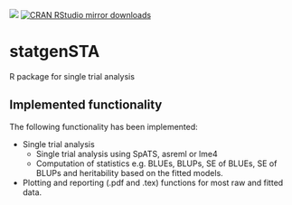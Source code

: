 [![](https://www.r-pkg.org/badges/version/statgenSTA)](https://www.r-pkg.org/pkg/statgenSTA)
[![CRAN RStudio mirror downloads](https://cranlogs.r-pkg.org/badges/statgenSTA)](https://www.r-pkg.org/pkg/statgenSTA)

statgenSTA
==========

R package for single trial analysis

## Implemented functionality

The following functionality has been implemented:

  - Single trial analysis
      - Single trial analysis using SpATS, asreml or lme4
      - Computation of statistics e.g. BLUEs, BLUPs, SE of BLUEs, SE of
        BLUPs and heritability based on the fitted models.
  - Plotting and reporting (.pdf and .tex) functions for most raw and
    fitted data.
